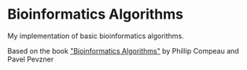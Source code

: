 # Bioinformatics Algorithms

My implementation of basic bioinformatics algorithms.

Based on the book ["Bioinformatics Algorithms"](https://www.bioinformaticsalgorithms.org/) by Phillip Compeau and Pavel Pevzner
